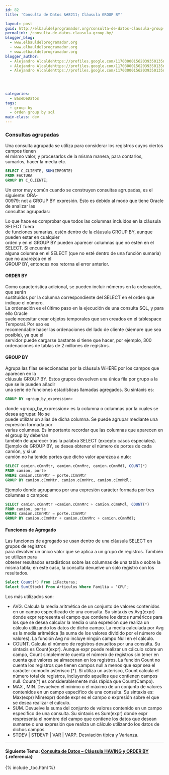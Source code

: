 ```yaml
---
id: 82
title: 'Consulta de Datos &#8211; Cláusula GROUP BY'

layout: post
guid: http://elbauldelprogramador.org/consulta-de-datos-clausula-group-by/
permalink: /consulta-de-datos-clausula-group-by/
blogger_blog:
  - www.elbauldelprogramador.org
  - www.elbauldelprogramador.org
  - www.elbauldelprogramador.org
blogger_author:
  - Alejandro Alcaldehttps://profiles.google.com/117030001562039350135noreply@blogger.com
  - Alejandro Alcaldehttps://profiles.google.com/117030001562039350135noreply@blogger.com
  - Alejandro Alcaldehttps://profiles.google.com/117030001562039350135noreply@blogger.com

  
  
  
categories:
  - BaseDeDatos
tags:
  - group by
  - orden group by sql
main-class: dev
---
```

<div class="icosql">
</div>

### Consultas agrupadas

Una consulta agrupada se utiliza para considerar los registros cuyos ciertos campos tienen  
el mismo valor, y procesarlos de la misma manera, para contarlos, sumarlos, hacer la media etc.

```sql
SELECT C_CLIENTE, SUM(IMPORTE)
FROM FACTURA
GROUP BY C_CLIENTE;

```

  
<!--ad-->

  
Un error muy común cuando se construyen consultas agrupadas, es el siguiente: ORA-  
00979: not a GROUP BY expresión. Esto es debido al modo que tiene Oracle de analizar las  
consultas agrupadas:

Lo que hace es comprobar que todos las columnas incluidos en la cláusula SELECT fuera  
de funciones sumarias, estén dentro de la cláusula GROUP BY, aunque pueden estar en cualquier  
orden y en el GROUP BY pueden aparecer columnas que no estén en el SELECT. Si encuentra  
alguna columna en el SELECT (que no esté dentro de una función sumaria) que no aparezca en el  
GROUP BY, entonces nos retorna el error anterior.

#### ORDER BY

Como característica adicional, se pueden incluir números en la ordenación, que serán  
sustituidos por la columna correspondiente del SELECT en el orden que indique el número.  
La ordenación es el último paso en la ejecución de una consulta SQL, y para ello Oracle  
suele necesitar crear objetos temporales que son creados en el tablespace Temporal. Por eso es  
recomendable hacer las ordenaciones del lado de cliente (siempre que sea posible), ya que el  
servidor puede cargarse bastante si tiene que hacer, por ejemplo, 300 ordenaciones de tablas de 2 millones de registros.

#### GROUP BY

Agrupa las filas seleccionadas por la cláusula WHERE por los campos que aparecen en la  
cláusula GROUP BY. Estos grupos devuelven una única fila por grupo a la que se le pueden añadir  
una serie de funciones estadísticas llamadas agregados. Su sintaxis es:

```sql
GROUP BY <group_by_expression>

```

donde <group\_by\_expression> es la columna o columnas por la cuales se desea agrupar. No se  
puede utilizar un alias de dicha columna. Se puede agrupar mediante una expresión formada por  
varias columnas. Es importante recordar que las columnas que aparecen en el group by deberían  
también de aparecer tras la palabra SELECT (excepto casos especiales).  
Ejemplo de GROUP BY, se desea obtener el número de portes de cada camión, y si un  
camión no ha tenido portes que dicho valor aparezca a nulo:

```sql
SELECT camion.cCmnMtr, camion.cCmnMrc, camion.cCmnMdl, COUNT(*)
FROM camion, porte
WHERE camion.cCmnMtr = porte.cCmnMtr
GROUP BY camion.cCmnMtr, camion.cCmnMrc, camion.cCmnMdl;

```

Ejemplo donde agrupamos por una expresión carácter formada por tres columnas o campos:

```sql
SELECT camion.cCmnMtr +camion.cCmnMrc + camion.cCmnMdl, COUNT(*)
FROM camion, porte
WHERE camion.cCmnMtr = porte.cCmnMtr
GROUP BY camion.cCmnMtr + camion.cCmnMrc + camion.cCmnMdl;

```



#### Funciones de Agregado

Las funciones de agregado se usan dentro de una cláusula SELECT en grupos de registros  
para devolver un único valor que se aplica a un grupo de registros. También se utilizan para  
obtener resultados estadísticos sobre las columnas de una tabla o sobre la misma tabla; en este caso, la consulta devuelve un solo registro con los resultados.

```sql
Select Count(*) From LiFacturas;
Select Sum(Stock) From Articulos Where Familia = ‘CPU’;

```

Los más utilizados son:

  * AVG. Calcula la media aritmética de un conjunto de valores contenidos en un campo especificado de una consulta. Su sintaxis es Avg(expr) donde expr representa el campo que contiene los datos numéricos para los que se desea calcular la media o una expresión que realiza un cálculo utilizando los datos de dicho campo. La media calculada por Avg es la media aritmética (la suma de los valores dividido por el número de valores). La función Avg no incluye ningún campo Null en el cálculo. 
  * COUNT. Calcula el número de registros devueltos por una consulta. Su sintaxis es Count(expr). Aunque expr puede realizar un cálculo sobre un campo, Count simplemente cuenta el número de registros sin tener en cuenta qué valores se almacenan en los registros. La función Count no cuenta los registros que tienen campos null a menos que expr sea el carácter comodín asterisco (\*). Si utiliza un asterisco, Count calcula el número total de registros, incluyendo aquellos que contienen campos null. Count(\*) es considerablemente más rápida que Count(Campo). 
  * MAX , MIN. Devuelven el mínimo o el máximo de un conjunto de valores contenidos en un campo especifico de una consulta. Su sintaxis es: Max(expr) Min(expr) donde expr es el campo o expresión sobre el que se desea realizar el cálculo. 
  * SUM. Devuelve la suma del conjunto de valores contenido en un campo especifico de una consulta. Su sintaxis es Sum(expr) donde expr respresenta el nombre del campo que contiene los datos que desean sumarse o una expresión que realiza un cálculo utilizando los datos de dichos campos. 
  * STDEV | STDEVP | VAR | VARP. Desviación típica y Varianza.



* * *

#### Siguiente Tema: [Consulta de Datos &#8211; Cláusula HAVING y ORDER BY][1] {.referencia}



 [1]: https://elbauldelprogramador.com/consulta-de-datos-clausula-having-y/

{% include _toc.html %}
